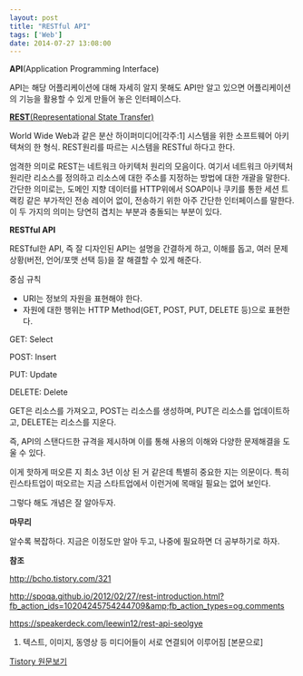 ```yaml
---
layout: post
title: "RESTful API"
tags: ['Web']
date: 2014-07-27 13:08:00
---
```

**API**(Application Programming Interface)

API는 해당 어플리케이션에 대해 자세히 알지 못해도 API만 알고 있으면 어플리케이션의 기능을 활용할 수 있게 만들어 놓은 인터페이스다.

  


**[REST](http://ko.wikipedia.org/wiki/REST)**[(Representational State Transfer)](http://ko.wikipedia.org/wiki/REST)

World Wide Web과 같은 분산 하이퍼미디어[각주:1] 시스템을 위한 소프트웨어 아키텍쳐의 한 형식. REST원리를 따르는 시스템을 RESTful 하다고 한다.

엄격한 의미로 REST는 네트워크 아키텍처 원리의 모음이다. 여기서 네트워크 아키텍처 원리란 리소스를 정의하고 리소스에 대한 주소를 지정하는 방법에 대한 개괄을 말한다. 간단한 의미로는, 도메인 지향 데이터를 HTTP위에서 SOAP이나 쿠키를 통한 세션 트랙킹 같은 부가적인 전송 레이어 없이, 전송하기 위한 아주 간단한 인터페이스를 말한다. 이 두 가지의 의미는 당연히 겹치는 부분과 충돌되는 부분이 있다.

  


**RESTful API**

RESTful한 API, 즉 잘 디자인된 API는 설명을 간결하게 하고, 이해를 돕고, 여러 문제 상황(버전, 언어/포맷 선택 등)을 잘 해결할 수 있게 해준다. 

중심 규칙

  * URI는 정보의 자원을 표현해야 한다.
  * 자원에 대한 행위는 HTTP Method(GET, POST, PUT, DELETE 등)으로 표현한다.

GET: Select

POST: Insert

PUT: Update

DELETE: Delete

GET은 리소스를 가져오고, POST는 리소스를 생성하며, PUT은 리소스를 업데이트하고, DELETE는 리소스를 지운다.

  


즉, API의 스탠다드한 규격을 제시하며 이를 통해 사용의 이해와 다양한 문제해결을 도울 수 있다. 

이게 핫하게 떠오른 지 최소 3년 이상 된 거 같은데 특별히 중요한 지는 의문이다. 특히 린스타트업이 떠오르는 지금 스타트업에서 이런거에 목매일 필요는 없어 보인다.

그렇다 해도 개념은 잘 알아두자.

  


  


**마무리**

알수록 복잡하다. 지금은 이정도만 알아 두고, 나중에 필요하면 더 공부하기로 하자.

  


**참조**

http://bcho.tistory.com/321

http://spoqa.github.io/2012/02/27/rest-introduction.html?fb_action_ids=10204245754244709&amp;fb_action_types=og.comments

https://speakerdeck.com/leewin12/rest-api-seolgye

  1. 텍스트, 이미지, 동영상 등 미디어들이 서로 연결되어 이루어짐 [본문으로]


[Tistory 원문보기](http://khanrc.tistory.com/4)
